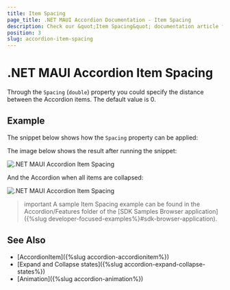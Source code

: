 ```yaml
---
title: Item Spacing
page_title: .NET MAUI Accordion Documentation - Item Spacing
description: Check our &quot;Item Spacing&quot; documentation article for Telerik .NET MAUI Accordion control.
position: 3
slug: accordion-item-spacing
---
```


# .NET MAUI Accordion Item Spacing

Through the `Spacing` (`double`) property you could specify the distance between the Accordion items. The default value is 0.

## Example

The snippet below shows how the `Spacing` property can be applied:

<snippet id='accordion-key-features-xaml'/>

The image below shows the result after running the snippet:

![.NET MAUI Accordion Item Spacing](images/accordion_keyfeatures_1.png)

And the Accordion when all items are collapsed:

![.NET MAUI Accordion Item Spacing](images/accordion_keyfeatures_2.png)

>important A sample Item Spacing example can be found in the Accordion/Features folder of the [SDK Samples Browser application]({%slug developer-focused-examples%}#sdk-browser-application).

## See Also

- [AccordionItem]({%slug accordion-accordionitem%})
- [Expand and Collapse states]({%slug accordion-expand-collapse-states%})
- [Animation]({%slug accordion-animation%})
